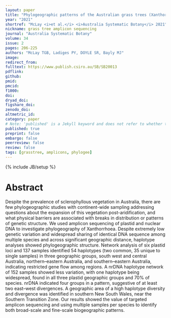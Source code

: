 ```yaml
---
layout: paper
title: "Phylogeographic patterns of the Australian grass trees (Xanthorrhoea Asphodelaceae) shown using targeted amplicon sequencing"
year: "2021"
shortref: "McLay <i>et al.</i> <i>Australia Systematic Botany</i> 2021"
nickname: grass tree amplicon sequencing
journal: "Australia Systematic Botany"
volume: 34
issue: 2
pages: 206-225
authors: "McLay TGB, Ladiges PY, DOYLE SR, Bayly MJ"
image:
redirect_from: 
fulltext: https://www.publish.csiro.au/SB/SB20013 
pdflink: 
github:
pmid: 
pmcid: 
f1000: 
doi: 
dryad_doi:
figshare_doi: 
zenodo_doi:
altmetric_id: 
category: paper
# Note: 'published' is a Jekyll keyword and does not refer to whether the paper is published, but rather to whether this Markdown should be part of the rendered site.
published: true
preprint: false
embargo: false	
peerreview: false
review: false
tags: [grasstree, amplicons, phylogee]
---
```

{% include JB/setup %}

# Abstract 

Despite the prevalence of sclerophyllous vegetation in Australia, there are few phylogeographic studies with continent-wide sampling addressing questions about the expansion of this vegetation post-aridification, and what physical barriers are associated with breaks in distribution or patterns of genetic structure. We used amplicon sequencing of plastid and nuclear DNA to investigate phylogeography of Xanthorrhoea. Despite extremely low genetic variation and widespread sharing of identical DNA sequence among multiple species and across significant geographic distance, haplotype analyses showed phylogeographic structure. Network analysis of six plastid loci and 137 samples identified 54 haplotypes (two common, 35 unique to single samples) in three geographic groups, south west and central Australia, northern–eastern Australia, and southern–eastern Australia, indicating restricted gene flow among regions. A nrDNA haplotype network of 152 samples showed less variation, with one haplotype being widespread, found in all three plastid geographic groups and 70% of species. nrDNA indicated four groups in a pattern, suggestive of at least two east–west divergences. A geographic area of a high haplotype diversity and divergence was identified in southern New South Wales, near the Southern Transition Zone. Our results showed the value of targeted amplicon sequencing and using multiple samples per species to identify both broad-scale and fine-scale biogeographic patterns.
